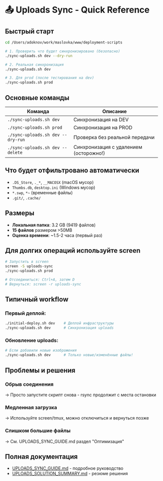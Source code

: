 # 📤 Uploads Sync - Quick Reference

## Быстрый старт

```bash
cd /Users/adoknov/work/maslovka/www/deployment-scripts

# 1. Проверить что будет синхронизировано (безопасно)
./sync-uploads.sh dev --dry-run

# 2. Реальная синхронизация
./sync-uploads.sh dev

# 3. Для prod (после тестирования на dev)
./sync-uploads.sh prod
```

## Основные команды

| Команда | Описание |
|---------|----------|
| `./sync-uploads.sh dev` | Синхронизация на DEV |
| `./sync-uploads.sh prod` | Синхронизация на PROD |
| `./sync-uploads.sh dev --dry-run` | Проверка без реальной передачи |
| `./sync-uploads.sh dev --delete` | Синхронизация с удалением (осторожно!) |

## Что будет отфильтровано автоматически

- `.DS_Store`, `._*`, `__MACOSX` (macOS мусор)
- `Thumbs.db`, `desktop.ini` (Windows мусор)
- `*.swp`, `*~` (временные файлы)
- `.git/`, `.cache/`

## Размеры

- **Локальная папка**: 3.2 GB (9419 файлов)
- **15 файлов** размером >50MB
- **Оценка времени**: ~1.5-2 часа (первый раз)

## Для долгих операций используйте screen

```bash
# Запустить в screen
screen -S uploads-sync
./sync-uploads.sh prod

# Отсоединиться: Ctrl+A, затем D
# Вернуться: screen -r uploads-sync
```

## Типичный workflow

### Первый деплой:
```bash
./initial-deploy.sh dev    # Деплой инфраструктуры
./sync-uploads.sh dev      # Синхронизация uploads
```

### Обновление uploads:
```bash
# Если добавили новые изображения
./sync-uploads.sh dev      # Только новые/изменённые файлы!
```

## Проблемы и решения

### Обрыв соединения
→ Просто запустите скрипт снова - rsync продолжит с места остановки

### Медленная загрузка
→ Используйте screen/tmux, можно отключиться и вернуться позже

### Слишком большие файлы
→ См. UPLOADS_SYNC_GUIDE.md раздел "Оптимизация"

## Полная документация

- [UPLOADS_SYNC_GUIDE.md](UPLOADS_SYNC_GUIDE.md) - подробное руководство
- [UPLOADS_SOLUTION_SUMMARY.md](/Users/adoknov/work/maslovka/UPLOADS_SOLUTION_SUMMARY.md) - резюме решения
